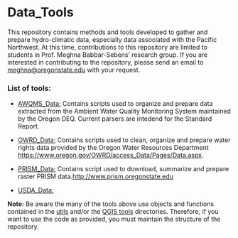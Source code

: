 # Data_Tools
This repository contains methods and tools developed to gather and prepare hydro-climatic data, especially data associated with the Pacific Northwest. At this time, contributions to this repository are limited to students in Prof. Meghna Babbar-Sebens’ research group. If you are interested in contributing to the repository, please send an email to meghna@oregonstate.edu with your request.

### List of tools:
* [AWQMS_Data:](tools/AWQMS_Data) Contains scripts used to organize and prepare data extracted from the Ambient Water Quality Monitoring System maintained by the Oregon DEQ. Current parsers are intedend for the Standard Report.

* [OWRD_Data:](tools/OWRD_Data) Contains scripts used to clean, organize and prepare water rights data provided by the Oregon Water Resources Department https://www.oregon.gov/OWRD/access_Data/Pages/Data.aspx.

* [PRISM_Data:](tools/PRISM_Data) Contains script used to download, summarize and prepare raster PRISM data.http://www.prism.oregonstate.edu

* [USDA_Data:](tools/USDA_Data) 

**Note:** Be aware the many of the tools above use objects and functions contained in the [utils](tools/utils) and/or the [QGIS tools](tools/QGIS_tools) directories. Therefore, if you want to use the code as provided, you must maintain the structure of the repository.
